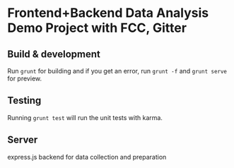 # Frontend+Backend Data Analysis Demo Project with FCC, Gitter

## Build & development

Run `grunt` for building and if you get an error, run `grunt -f` and `grunt serve` for preview.

## Testing

Running `grunt test` will run the unit tests with karma.

## Server

express.js backend for data collection and preparation
